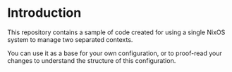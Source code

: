 # Introduction

This repository contains a sample of code created for using a single NixOS system to manage two separated contexts.

You can use it as a base for your own configuration, or to proof-read your changes to understand the structure of this configuration.
